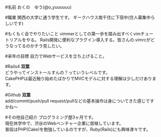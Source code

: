 #名前
おくの　ゆう(@o_yuuuuuu)   

#職業
関西の大学に通う学生です。 
ギークハウス南千住に下宿中(住人募集中らしいです)

#もくもく会でやりたいこと
vimmerとしての第一歩を踏み出すべくvimチュートリアルをやる。
Rails開発に便利なプラグイン導入する。皆さんの.vimrcがどうなってるのかチラ見したい。

#来年の目標
自力でWebサービスを立ち上げること。

#Rails4
__双葉__  
どうやってインストールすんの？っていうレベルです。  
CakePHPは最近触り始めたばかりでMVCモデルに対する理解は少しだけあります。

#Github
__双葉__  
add/commit/push/pull request/pullなどの基本操作は身についてきた感じですかね〜

#その他自己紹介
プログラミング歴3ヶ月です。  
現在休学中で、渋谷のWebベンチャー企業に居候しています。  
普段はPHP(Cake)を勉強しているのですが、Ruby(Rails)にも興味津々です。 
